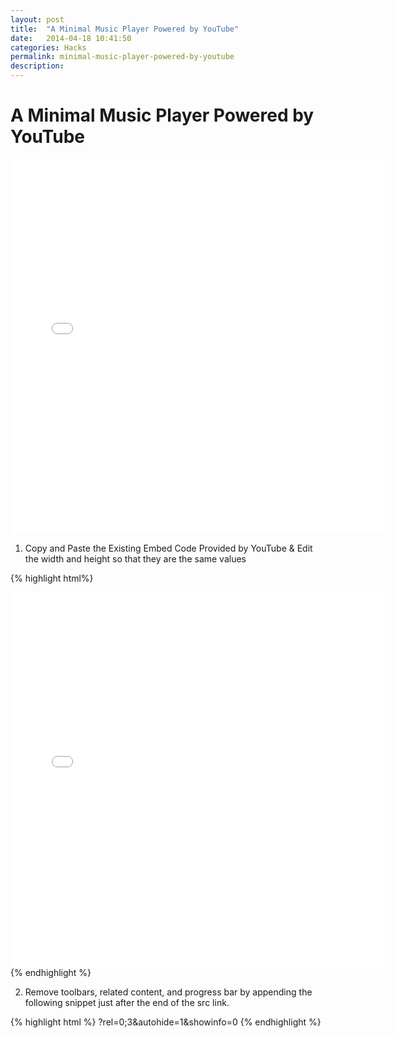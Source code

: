 ```yaml
---
layout: post
title:  "A Minimal Music Player Powered by YouTube"
date:   2014-04-18 10:41:50
categories: Hacks
permalink: minimal-music-player-powered-by-youtube
description:
---
```


A Minimal Music Player Powered by YouTube
==========

<iframe width="600" height="600" src="//www.youtube-nocookie.com/embed/_-Qpj-bNidA" frameborder="0" allowfullscreen></iframe>

1. Copy and Paste the Existing Embed Code Provided by YouTube & Edit the width and height so that they are the same values</h3>

{% highlight html%}
<iframe width="600" height="600" src="//www.youtube-nocookie.com/embed/_-Qpj-bNidA" frameborder="0" allowfullscreen></iframe>
{% endhighlight %}

2. Remove toolbars, related content, and progress bar by appending the following snippet just after the end of the src link.

{% highlight html %}
?rel=0;3&amp;autohide=1&amp;showinfo=0
{% endhighlight %}
